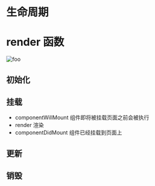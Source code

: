 # 生命周期

# render 函数
<img :src="$withBase('/react/react.png')" alt="foo">

## 初始化

## 挂载
 * componentWillMount
    组件即将被挂载页面之前会被执行
 * render
    渲染
 * componentDidMount
    组件已经挂载到页面上
## 更新
## 销毁